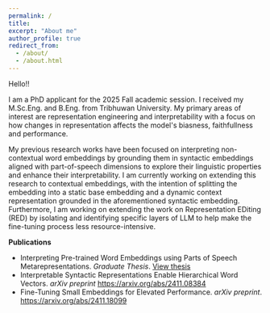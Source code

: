 ```yaml
---
permalink: /
title: 
excerpt: "About me"
author_profile: true
redirect_from: 
  - /about/
  - /about.html
---
```


Hello!!

I am a PhD applicant for the 2025 Fall academic session. I received my M.Sc.Eng. and B.Eng. from Tribhuwan University. My primary areas of interest are representation engineering and interpretability with a focus on how changes in representation affects the model's biasness, faithfullness and performance.

My previous research works have been focused on interpreting non-contextual word embeddings by grounding them in syntactic embeddings aligned with part-of-speech dimensions to explore their linguistic properties and enhance their interpretability. I am currently working on extending this research to contextual embeddings, with the intention of splitting the embedding into a static base embedding and a dynamic context representation grounded in the aforementioned syntactic embedding. Furthermore, I am working on extending the work on Representation EDiting (RED) by isolating and identifying specific layers of LLM to help make the fine-tuning process less resource-intensive.  


<b>Publications</b>
<ul>
  <li>Interpreting Pre-trained Word Embeddings using Parts of Speech Metarepresentations. <i>Graduate Thesis</i>. <a href="https://jarib047.github.io/files/finetuning.pdf">View thesis</a></li>
  <li>Interpretable Syntactic Representations Enable Hierarchical Word Vectors. <i>arXiv preprint</i> <a href="https://arxiv.org/abs/2411.08384">https://arxiv.org/abs/2411.08384</a></li>
  <li>Fine-Tuning Small Embeddings for Elevated Performance. <i>arXiv preprint</i>. <a href="https://arxiv.org/abs/2411.18099">https://arxiv.org/abs/2411.18099</a></li>
</ul>


